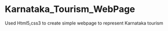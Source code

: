 # Karnataka_Tourism_WebPage
 Used Html5,css3 to create simple webpage to represent Karnataka tourism
